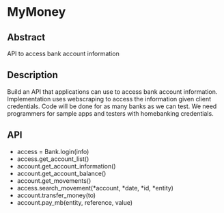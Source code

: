 MyMoney
=======

Abstract
--------

API to access bank account information

Description
-----------

Build an API that applications can use to access bank account information. Implementation uses webscraping to access the information given client credentials. Code will be done for as many banks as we can test. We need programmers for sample apps and testers with homebanking credentials. 

API
---

* access = Bank.login(info)
* access.get_account_list()
* account.get_account_information()
* account.get_account_balance()
* account.get_movements()
* access.search_movement(*account, *date, *id, *entity)
* account.transfer_money(to)
* account.pay_mb(entity, reference, value)

